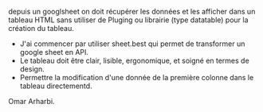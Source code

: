 depuis un googlsheet on doit récupérer les données et les afficher dans un tableau HTML sans utiliser de Pluging ou librairie (type datatable) pour la création du tableau.

 - J'ai commencer par utiliser sheet.best qui permet de transformer un google sheet en API.
 - Le tableau doit être clair, lisible, ergonomique, et soigné en termes de design.
 - Permettre la modification d'une donnée de la première colonne dans le tableau directementd.
 
 
 Omar Arharbi.
